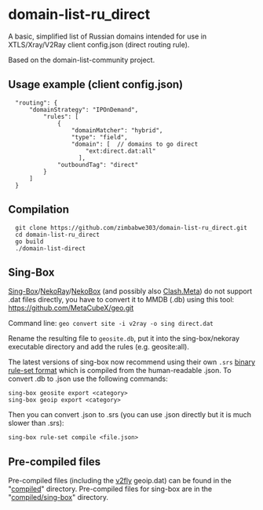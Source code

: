 # domain-list-ru_direct

A basic, simplified list of Russian domains intended for use in XTLS/Xray/V2Ray client config.json (direct routing rule).

Based on the domain-list-community project.

## Usage example (client config.json)

```
  "routing": {
      "domainStrategy": "IPOnDemand",
          "rules": [
              {
                  "domainMatcher": "hybrid",
                  "type": "field",
                  "domain": [  // domains to go direct
                      "ext:direct.dat:all"
                    ],
              "outboundTag": "direct"
          }
      ]
  }
```

## Compilation

```
  git clone https://github.com/zimbabwe303/domain-list-ru_direct.git
  cd domain-list-ru_direct
  go build
  ./domain-list-direct
```

## Sing-Box

[Sing-Box](https://github.com/SagerNet/sing-box)/[NekoRay](https://github.com/MatsuriDayo/nekoray)/[NekoBox](https://github.com/MatsuriDayo/NekoBoxForAndroid) (and possibly also [Clash.Meta](https://github.com/djoeni/Clash.Meta)) do not support .dat files directly, you have to convert it to MMDB (.db) using this tool: https://github.com/MetaCubeX/geo.git

Command line: `geo convert site -i v2ray -o sing direct.dat`

Rename the resulting file to `geosite.db`, put it into the sing-box/nekoray executable directory and add the rules (e.g. geosite:all).

The latest versions of sing-box now recommend using their own `.srs` [binary rule-set format](https://sing-box.sagernet.org/configuration/rule-set/source-format/) which is compiled from the human-readable .json. To convert .db to .json use the following commands:

```
sing-box geosite export <category>
sing-box geoip export <category>
```

Then you can convert .json to .srs (you can use .json directly but it is much slower than .srs):

`sing-box rule-set compile <file.json>`

## Pre-compiled files

Pre-compiled files (including the [v2fly](https://github.com/v2fly/geoip) geoip.dat) can be found in the "[compiled](https://github.com/zimbabwe303/domain-list-ru_direct/compiled)" directory. Pre-compiled files for sing-box are in the "[compiled/sing-box](https://github.com/zimbabwe303/domain-list-ru_direct/compiled/sing-box)" directory.


